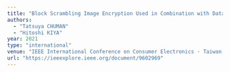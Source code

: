 ```yaml
---
title: "Block Scrambling Image Encryption Used in Combination with Data Augmentation for Privacy-Preserving DNNs"
authors:
  - "Tatsuya CHUMAN"
  - "Hitoshi KIYA"
year: 2021
type: "international"
venue: "IEEE International Conference on Consumer Electronics - Taiwan, pp. 1-2, Magong City, Penghu County 880011, 2021-06-16."
url: "https://ieeexplore.ieee.org/document/9602969"
---
```

